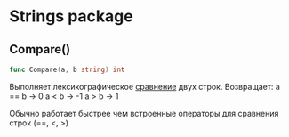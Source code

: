 # Strings package

## Compare()
```go
func Compare(a, b string) int
```

Выполняет лексикографическое [сравнение](leks.md) двух строк.
Возвращает:
a == b -> 0
a < b -> -1
a > b -> 1

Обычно работает быстрее чем встроенные операторы для сравнения строк (==, <, >)